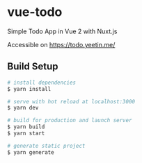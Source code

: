 # vue-todo

Simple Todo App in Vue 2 with Nuxt.js

Accessible on https://todo.yeetin.me/


## Build Setup

```bash
# install dependencies
$ yarn install

# serve with hot reload at localhost:3000
$ yarn dev

# build for production and launch server
$ yarn build
$ yarn start

# generate static project
$ yarn generate
```
